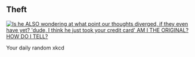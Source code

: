 ## Theft
[![Is he ALSO wondering at what point our thoughts diverged, if they even have yet? 'dude, I think he just took your credit card' AM I THE ORIGINAL? HOW DO I TELL?](https://imgs.xkcd.com/comics/theft.png)](https://xkcd.com/1317/ "Is he ALSO wondering at what point our thoughts diverged, if they even have yet? 'dude, I think he just took your credit card' AM I THE ORIGINAL? HOW DO I TELL?")

Your daily random xkcd
